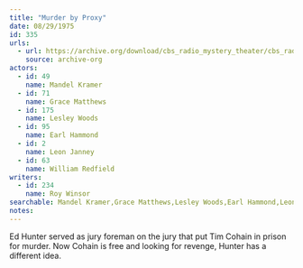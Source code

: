 ```yaml
---
title: "Murder by Proxy"
date: 08/29/1975
id: 335
urls: 
  - url: https://archive.org/download/cbs_radio_mystery_theater/cbs_radio_mystery_theater-0301-0350.zip/cbs_radio_mystery_theater-0301-0350%2Fcbsrmt_0335_murder_by_proxy.mp3
    source: archive-org
actors:  
  - id: 49
    name: Mandel Kramer  
  - id: 71
    name: Grace Matthews  
  - id: 175
    name: Lesley Woods  
  - id: 95
    name: Earl Hammond  
  - id: 2
    name: Leon Janney  
  - id: 63
    name: William Redfield
writers:  
  - id: 234
    name: Roy Winsor
searchable: Mandel Kramer,Grace Matthews,Lesley Woods,Earl Hammond,Leon Janney,William Redfield Roy Winsor
notes:  
---
```

Ed Hunter served as jury foreman on the jury that put Tim Cohain in prison for murder. Now Cohain is free and looking for revenge, Hunter has a different idea.